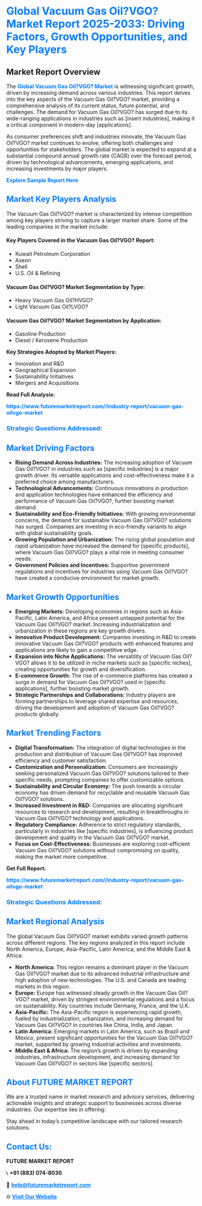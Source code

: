 <h1 style="color: #007BFF;">Global Vacuum Gas Oil?VGO? Market Report 2025-2033: Driving Factors, Growth Opportunities, and Key Players</h1>

<section id="overview">
<h2>Market Report Overview</h2>
<p>The <a href="https://www.futuremarketreport.com//industry-report/vacuum-gas-oilvgo-market" style="color: #007BFF; text-decoration: none;"><strong>Global Vacuum Gas Oil?VGO? Market</strong></a> is witnessing significant growth, driven by increasing demand across various industries. This report delves into the key aspects of the Vacuum Gas Oil?VGO? market, providing a comprehensive analysis of its current status, future potential, and challenges. The demand for Vacuum Gas Oil?VGO? has surged due to its wide-ranging applications in industries such as [insert industries], making it a critical component in modern-day [applications].</p>
<p>As consumer preferences shift and industries innovate, the Vacuum Gas Oil?VGO? market continues to evolve, offering both challenges and opportunities for stakeholders. The global market is expected to expand at a substantial compound annual growth rate (CAGR) over the forecast period, driven by technological advancements, emerging applications, and increasing investments by major players.</p>
</section>

<section id="overview">
<p><a href="https://www.futuremarketreport.com//request-sample/reportId=83257" style="color: #007BFF; text-decoration: none;"><strong>Explore Sample Report Here</strong></a></p>
</section>

<section id="key-players">
<h2 style="color: #007BFF;">Market Key Players Analysis</h2>
<p>The Vacuum Gas Oil?VGO? market is characterized by intense competition among key players striving to capture a larger market share. Some of the leading companies in the market include:</p>
<h4>Key Players Covered in the Vacuum Gas Oil?VGO? Report:</h4>
<ul><li>Kuwait Petroleum Corporation</li><li>Axeon</li><li>Shell</li><li>U.S. Oil &amp; Refining</li></ul>
<h4>Vacuum Gas Oil?VGO? Market Segmentation by Type:</h4>
<ul><li>Heavy Vacuum Gas Oil?HVGO?</li><li>Light Vacuum Gas Oil?LVGO?</li></ul>

<h4>Vacuum Gas Oil?VGO? Market Segmentation by Application:</h4>
<ul><li>Gasoline Production</li><li>Diesel / Kerosene Production</li></ul>
<p><strong>Key Strategies Adopted by Market Players:</strong></p>
<ul>
<li>Innovation and R&D</li>
<li>Geographical Expansion</li>
<li>Sustainability Initiatives</li>
<li>Mergers and Acquisitions</li>
</ul>
</section>

<section>
<p><strong>Read Full Analysis: </strong></p><a href="https://www.futuremarketreport.com//industry-report/vacuum-gas-oilvgo-market" style="color: #007BFF; text-decoration: none;"><strong>https://www.futuremarketreport.com//industry-report/vacuum-gas-oilvgo-market</strong></a>
<h3 style="color: #007BFF;">Strategic Questions Addressed:</h3>
</section>

<section id="driving-factors">
<h2 style="color: #007BFF;">Market Driving Factors</h2>
<ul>
<li><strong>Rising Demand Across Industries:</strong> The increasing adoption of Vacuum Gas Oil?VGO? in industries such as [specific industries] is a major growth driver. Its versatile applications and cost-effectiveness make it a preferred choice among manufacturers.</li>
<li><strong>Technological Advancements:</strong> Continuous innovations in production and application technologies have enhanced the efficiency and performance of Vacuum Gas Oil?VGO?, further boosting market demand.</li>
<li><strong>Sustainability and Eco-Friendly Initiatives:</strong> With growing environmental concerns, the demand for sustainable Vacuum Gas Oil?VGO? solutions has surged. Companies are investing in eco-friendly variants to align with global sustainability goals.</li>
<li><strong>Growing Population and Urbanization:</strong> The rising global population and rapid urbanization have increased the demand for [specific products], where Vacuum Gas Oil?VGO? plays a vital role in meeting consumer needs.</li>
<li><strong>Government Policies and Incentives:</strong> Supportive government regulations and incentives for industries using Vacuum Gas Oil?VGO? have created a conducive environment for market growth.</li>
</ul>
</section>

<section id="growth-opportunities">
<h2 style="color: #007BFF;">Market Growth Opportunities</h2>
<ul>
<li><strong>Emerging Markets:</strong> Developing economies in regions such as Asia-Pacific, Latin America, and Africa present untapped potential for the Vacuum Gas Oil?VGO? market. Increasing industrialization and urbanization in these regions are key growth drivers.</li>
<li><strong>Innovative Product Development:</strong> Companies investing in R&D to create innovative Vacuum Gas Oil?VGO? products with enhanced features and applications are likely to gain a competitive edge.</li>
<li><strong>Expansion into Niche Applications:</strong> The versatility of Vacuum Gas Oil?VGO? allows it to be utilized in niche markets such as [specific niches], creating opportunities for growth and diversification.</li>
<li><strong>E-commerce Growth:</strong> The rise of e-commerce platforms has created a surge in demand for Vacuum Gas Oil?VGO? used in [specific applications], further boosting market growth.</li>
<li><strong>Strategic Partnerships and Collaborations:</strong> Industry players are forming partnerships to leverage shared expertise and resources, driving the development and adoption of Vacuum Gas Oil?VGO? products globally.</li>
</ul>
</section>

<section id="trending-factors">
<h2 style="color: #007BFF;">Market Trending Factors</h2>
<ul>
<li><strong>Digital Transformation:</strong> The integration of digital technologies in the production and distribution of Vacuum Gas Oil?VGO? has improved efficiency and customer satisfaction.</li>
<li><strong>Customization and Personalization:</strong> Consumers are increasingly seeking personalized Vacuum Gas Oil?VGO? solutions tailored to their specific needs, prompting companies to offer customizable options.</li>
<li><strong>Sustainability and Circular Economy:</strong> The push towards a circular economy has driven demand for recyclable and reusable Vacuum Gas Oil?VGO? solutions.</li>
<li><strong>Increased Investment in R&D:</strong> Companies are allocating significant resources to research and development, resulting in breakthroughs in Vacuum Gas Oil?VGO? technology and applications.</li>
<li><strong>Regulatory Compliance:</strong> Adherence to strict regulatory standards, particularly in industries like [specific industries], is influencing product development and quality in the Vacuum Gas Oil?VGO? market.</li>
<li><strong>Focus on Cost-Effectiveness:</strong> Businesses are exploring cost-efficient Vacuum Gas Oil?VGO? solutions without compromising on quality, making the market more competitive.</li>
</ul>
</section>

<section>
<p><strong>Get Full Report: </strong></p><a href="https://www.futuremarketreport.com//industry-report/vacuum-gas-oilvgo-market" style="color: #007BFF; text-decoration: none;"><strong>https://www.futuremarketreport.com//industry-report/vacuum-gas-oilvgo-market</strong></a>
<h3 style="color: #007BFF;">Strategic Questions Addressed:</h3>
</section>


<section id="regional-analysis">
<h2 style="color: #007BFF;">Market Regional Analysis</h2>
<p>The global Vacuum Gas Oil?VGO? market exhibits varied growth patterns across different regions. The key regions analyzed in this report include North America, Europe, Asia-Pacific, Latin America, and the Middle East & Africa:</p>
<ul>
<li><strong>North America:</strong> This region remains a dominant player in the Vacuum Gas Oil?VGO? market due to its advanced industrial infrastructure and high adoption of new technologies. The U.S. and Canada are leading markets in this region.</li>
<li><strong>Europe:</strong> Europe has witnessed steady growth in the Vacuum Gas Oil?VGO? market, driven by stringent environmental regulations and a focus on sustainability. Key countries include Germany, France, and the U.K.</li>
<li><strong>Asia-Pacific:</strong> The Asia-Pacific region is experiencing rapid growth, fueled by industrialization, urbanization, and increasing demand for Vacuum Gas Oil?VGO? in countries like China, India, and Japan.</li>
<li><strong>Latin America:</strong> Emerging markets in Latin America, such as Brazil and Mexico, present significant opportunities for the Vacuum Gas Oil?VGO? market, supported by growing industrial activities and investments.</li>
<li><strong>Middle East & Africa:</strong> The region’s growth is driven by expanding industries, infrastructure development, and increasing demand for Vacuum Gas Oil?VGO? in sectors like [specific sectors].</li>
</ul>
</section>

<footer>
<h2 style="color: #007BFF;">About FUTURE MARKET REPORT</h2>
<p>We are a trusted name in market research and advisory services, delivering actionable insights and strategic support to businesses across diverse industries. Our expertise lies in offering:</p>

<p>Stay ahead in today’s competitive landscape with our tailored research solutions.</p>

<h2 style="color: #007BFF;">Contact Us:</h2>
<p><strong>FUTURE MARKET REPORT</strong></p>
<p>📞 <strong>+91 (883) 074-8030</strong></p>
<p>📧 <strong><a href="mailto:help@futuremarketreport.com" style="color: #007BFF;">help@futuremarketreport.com</a></strong></p>
<p>🌐 <strong><a href="https://www.futuremarketreport.com/" style="color: #007BFF;">Visit Our Website</a></strong></p>
</footer>